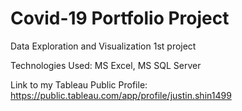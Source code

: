 # Covid-19 Portfolio Project
Data Exploration and Visualization 1st project

Technologies Used: MS Excel, MS SQL Server

Link to my Tableau Public Profile: https://public.tableau.com/app/profile/justin.shin1499
